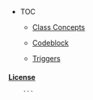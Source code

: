 - TOC  

	- [Class Concepts](Classconcept)
			
	- [Codeblock](#codeblock)
	
	- [Triggers](BasicTigger)

#### [License](https://raw.githubusercontent.com/dragonwarrior87/MyNotes/gh-pages/LICENSE)


		```
		
		

